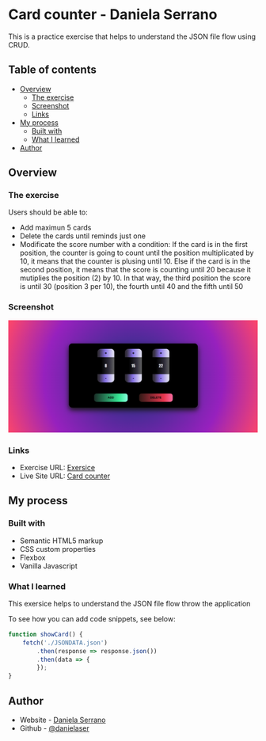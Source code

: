 # Card counter - Daniela Serrano

This is a practice exercise that helps to understand the JSON file flow using CRUD. 

## Table of contents

- [Overview](#overview)
  - [The exercise](#the-exercise)
  - [Screenshot](#screenshot)
  - [Links](#links)
- [My process](#my-process)
  - [Built with](#built-with)
  - [What I learned](#what-i-learned)
- [Author](#author)

## Overview

### The exercise

Users should be able to:

- Add maximun 5 cards
- Delete the cards until reminds just one
- Modificate the score number with a condition: If the card is in the first position, the counter is going to count until the position multiplicated by 10, it means that the counter is plusing until 10. Else if the card is in the second position, it means that the score is counting until 20 because it mutiplies the position (2) by 10. In that way, the third position the score is until 30 (position 3 per 10), the fourth until 40 and the fifth until 50 

### Screenshot

![](./Screenshot.png)

### Links

- Exercise URL: [Exersice](https://github.com/danielaser/card-counter)
- Live Site URL: [Card counter](https://card-counter-score.netlify.app/)

## My process

### Built with

- Semantic HTML5 markup
- CSS custom properties
- Flexbox
- Vanilla Javascript

### What I learned

This exersice helps to understand the JSON file flow throw the application

To see how you can add code snippets, see below:

```js
function showCard() {
    fetch('./JSONDATA.json')
        .then(response => response.json())
        .then(data => {
        });
}
```

## Author

- Website - [Daniela Serrano](https://danielaser.github.io/)
- Github - [@danielaser](https://github.com/danielaser)

